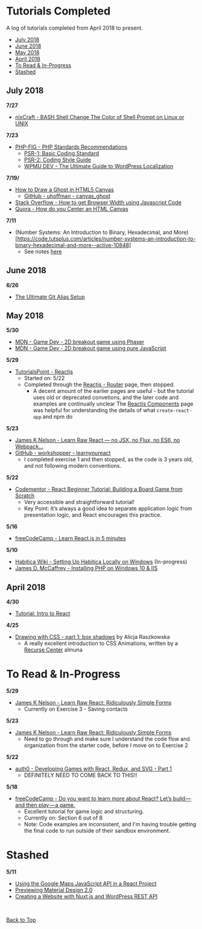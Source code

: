 <a id="top"></a>
# Tutorials Completed

A log of tutorials completed from April 2018 to present.

<!-- MarkdownTOC -->

* [July 2018](#july-2018)
* [June 2018](#june-2018)
* [May 2018](#may-2018)
* [April 2018](#april-2018)
* [To Read & In-Progress](#to-read--in-progress)
* [Stashed](#stashed)

<!-- /MarkdownTOC -->

<a id="july-2018"></a>
## July 2018

**7/27**
* [nixCraft - BASH Shell Change The Color of Shell Prompt on Linux or UNIX](https://www.cyberciti.biz/faq/bash-shell-change-the-color-of-my-shell-prompt-under-linux-or-unix/)

**7/23**
* [PHP-FIG - PHP Standards Recommendations](https://www.php-fig.org/psr/)
    * [PSR-1: Basic Coding Standard](https://www.php-fig.org/psr/psr-1/)
    * [PSR-2: Coding Style Guide](https://www.php-fig.org/psr/psr-2/)
    * [WPMU DEV - The Ultimate Guide to WordPress Localization](https://premium.wpmudev.org/blog/ultimate-guide-wordpress-localization/)

**7/19/**
* [How to Draw a Ghost in HTML5 Canvas](http://loopandtouch.com/2014/04/22/how-to-draw-a-ghost-in-html5-canvas)
    * [GitHub - uhoffman - canvas_ghost](https://github.com/uhoffman/canvas_ghost)
* [Stack Overflow - How to get Browser Width using Javascript Code](https://stackoverflow.com/questions/1038727/how-to-get-browser-width-using-javascript-code)
* [Quora - How do you Center an HTML Canvas](https://www.quora.com/How-do-you-center-an-HTML-canvas)

**7/11**
* (Number Systems: An Introduction to Binary, Hexadecimal, and More)[https://code.tutsplus.com/articles/number-systems-an-introduction-to-binary-hexadecimal-and-more--active-10848]
    * See notes [here](math/number-systems-bases-and-conversions.md)

<a id="june-2018"></a>
## June 2018

**6/26**
* [The Ultimate Git Alias Setup](https://gist.github.com/mwhite/6887990)

<a id="may-2018"></a>
## May 2018

**5/30**
* [MDN - Game Dev - 2D breakout game using Phaser](https://developer.mozilla.org/en-US/docs/Games/Tutorials/2D_breakout_game_Phaser)
* [MDN - Game Dev - 2D breakout game using pure JavaScript](https://developer.mozilla.org/en-US/docs/Games/Tutorials/2D_Breakout_game_pure_JavaScript)

**5/29**
* [TutorialsPoint - Reactjs](https://www.tutorialspoint.com/reactjs/reactjs_components.htm)
    * Started on: 5/22
    * Completed through the [Reactjs - Router](https://www.tutorialspoint.com/reactjs/reactjs_router.htm) page, then stopped.
        * A decent amount of the earlier pages are useful - but the tutorial uses old or deprecated convetions, and the later code and examples are continually unclear
    The [Reactjs Components](https://www.tutorialspoint.com/reactjs/reactjs_components.htm) page was helpful for understanding the details of what `create-react-app` and npm do

**5/23**
* [James K Nelson - Learn Raw React — no JSX, no Flux, no ES6, no Webpack…](http://jamesknelson.com/learn-raw-react-no-jsx-flux-es6-webpack/)
* [GitHub - workshopper - learnyoureact](https://github.com/workshopper/learnyoureact)
    * I completed exercise 1 and then stopped, as the code is 3 years old, and not following modern conventions.

**5/22**
* [Codementor - React Beginner Tutorial: Building a Board Game from Scratch](https://www.codementor.io/reactjs/tutorial/beginner-tutorial-building-a-game-from-scratch)
    * Very accessible and straightforward tutorial!
    * Key Point: It’s always a good idea to separate application logic from presentation logic, and React encourages this practice. 

**5/16**
* [freeCodeCamp - Learn React.js in 5 minutes](https://medium.freecodecamp.org/learn-react-js-in-5-minutes-526472d292f4)

**5/10**
* [Habitica Wiki - Setting Up Habitica Locally on Windows](http://habitica.wikia.com/wiki/Setting_up_Habitica_Locally_on_Windows) (In-progress)
* [James D. McCaffrey - Installing PHP on Windows 10 & IIS](https://jamesmccaffrey.wordpress.com/2017/01/26/installing-php-on-windows-10-and-iis/)

<a id="april-2018"></a>
## April 2018
**4/30**
* [Tutorial: Intro to React](https://reactjs.org/tutorial/tutorial.html#functional-components)

<a id="42518"></a>
**4/25**
* [Drawing with CSS - part 1: box shadows](https://trueskawka.github.io/blog/programming/2018/02/07/drawing-with-CSS-part-1-box-shadows.html) by Alicja Raszkowska 
    * A really excellent introduction to CSS Animations, written by a [Recurse Center](https://recurse.com) almuna 

<a id="to-read--in-progress"></a>
# To Read & In-Progress

**5/29**

* [James K Nelson - Learn Raw React: Ridiculously Simple Forms](http://jamesknelson.com/learn-raw-react-ridiculously-simple-forms/)
    * Currently on Exercise 3 - Saving contacts

**5/23**
* [James K Nelson - Learn Raw React: Ridiculously Simple Forms](http://jamesknelson.com/learn-raw-react-ridiculously-simple-forms/)
    * Need to go through and make sure I understand the code flow and organization from the starter code, before I move on to Exercise 2

**5/22**
* [auth0 - Developing Games with React, Redux, and SVG - Part 1](https://auth0.com/blog/developing-games-with-react-redux-and-svg-part-1/)
    * DEFINITELY NEED TO COME BACK TO THIS!!

**5/18**
* [freeCodeCamp - Do you want to learn more about React? Let’s build — and then play — a game.](https://medium.freecodecamp.org/do-you-want-to-learn-more-about-react-lets-build-and-then-play-a-game-218e0da5be44)
    * Excellent tutorial for game logic and structuring. 
    * Currently on: Section 6 out of 8
    * Note: Code examples are inconsistent, and I'm having trouble getting the final code to run outside of their sandbox environment.

<a id="stashed"></a>
# Stashed

**5/11**
* [Using the Google Maps JavaScript API in a React Project](https://medium.com/front-end-hacking/using-the-google-maps-javascript-api-in-a-react-project-b3ed734375c6)
* [Previewing Material Design 2.0](https://uxdesign.cc/previewing-material-design-2-0-ec0215f0588f)
* [Creating a Website with Nuxt.js and WordPress REST API](https://medium.com/@moustachedesign/creating-a-website-with-nuxt-js-and-wordpress-rest-api-51cf66599cf3)

<br>

[Back to Top](#top)